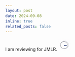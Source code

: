 ```yaml
---
layout: post
date: 2024-09-08
inline: true
related_posts: false
---
```


I am reviewing for JMLR. <img src="/assets/Badge_JMLR/I_review_JMLR.gif" alt="drawing" width="40"/>